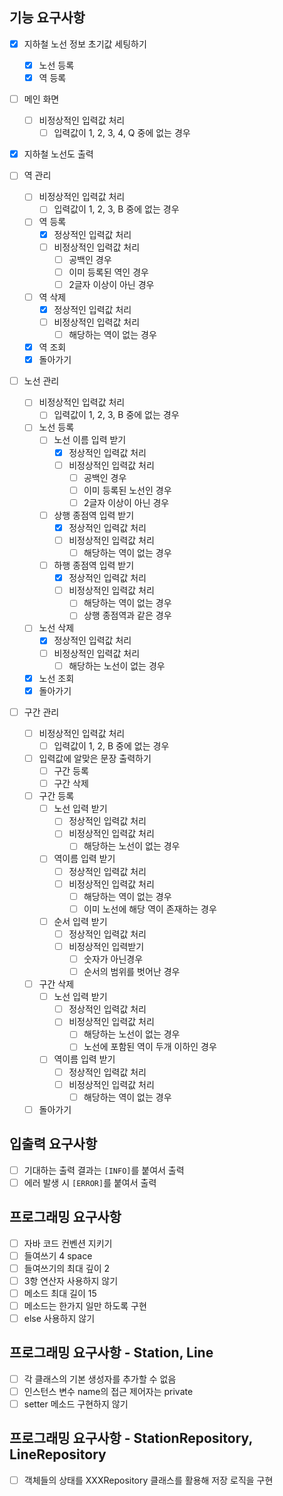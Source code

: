 ## 기능 요구사항

- [x] 지하철 노선 정보 초기값 세팅하기
    - [x] 노선 등록
    - [x] 역 등록

- [ ] 메인 화면
    - [ ] 비정상적인 입력값 처리
        - [ ] 입력값이 1, 2, 3, 4, Q 중에 없는 경우

- [x] 지하철 노선도 출력

- [ ] 역 관리
    - [ ] 비정상적인 입력값 처리
        - [ ] 입력값이 1, 2, 3, B 중에 없는 경우
    - [ ] 역 등록
        - [x] 정상적인 입력값 처리
        - [ ] 비정상적인 입력값 처리
            - [ ] 공백인 경우
            - [ ] 이미 등록된 역인 경우
            - [ ] 2글자 이상이 아닌 경우
    - [ ] 역 삭제
        - [x] 정상적인 입력값 처리
        - [ ] 비정상적인 입력값 처리
            - [ ] 해당하는 역이 없는 경우
    - [x] 역 조회
    - [x] 돌아가기

- [ ] 노선 관리
    - [ ] 비정상적인 입력값 처리
        - [ ] 입력값이 1, 2, 3, B 중에 없는 경우
    - [ ] 노선 등록
        - [ ] 노선 이름 입력 받기
            - [x] 정상적인 입력값 처리
            - [ ] 비정상적인 입력값 처리
                - [ ] 공백인 경우
                - [ ] 이미 등록된 노선인 경우
                - [ ] 2글자 이상이 아닌 경우
        - [ ] 상행 종점역 입력 받기
            - [x] 정상적인 입력값 처리
            - [ ] 비정상적인 입력값 처리
                - [ ] 해당하는 역이 없는 경우
        - [ ] 하행 종점역 입력 받기
            - [x] 정상적인 입력값 처리
            - [ ] 비정상적인 입력값 처리
                - [ ] 해당하는 역이 없는 경우
                - [ ] 상행 종점역과 같은 경우
    - [ ] 노선 삭제
        - [x] 정상적인 입력값 처리
        - [ ] 비정상적인 입력값 처리
            - [ ] 해당하는 노선이 없는 경우
    - [x] 노선 조회
    - [x] 돌아가기

- [ ] 구간 관리
    - [ ] 비정상적인 입력값 처리
        - [ ] 입력값이 1, 2, B 중에 없는 경우
    - [ ] 입력값에 알맞은 문장 출력하기
        - [ ] 구간 등록
        - [ ] 구간 삭제
    - [ ] 구간 등록
        - [ ] 노선 입력 받기
            - [ ] 정상적인 입력값 처리
            - [ ] 비정상적인 입력값 처리
                - [ ] 해당하는 노선이 없는 경우
        - [ ] 역이름 입력 받기
            - [ ] 정상적인 입력값 처리
            - [ ] 비정상적인 입력값 처리
                - [ ] 해당하는 역이 없는 경우
                - [ ] 이미 노선에 해당 역이 존재하는 경우
        - [ ] 순서 입력 받기
            - [ ] 정상적인 입력값 처리
            - [ ] 비정상적인 입력받기
                - [ ] 숫자가 아닌경우
                - [ ] 순서의 범위를 벗어난 경우
    - [ ] 구간 삭제
        - [ ] 노선 입력 받기
            - [ ] 정상적인 입력값 처리
            - [ ] 비정상적인 입력값 처리
                - [ ] 해당하는 노선이 없는 경우
                - [ ] 노선에 포함된 역이 두개 이하인 경우
        - [ ] 역이름 입력 받기
            - [ ] 정상적인 입력값 처리
            - [ ] 비정상적인 입력값 처리
                - [ ] 해당하는 역이 없는 경우
    - [ ] 돌아가기

## 입출력 요구사항

- [ ] 기대하는 출력 결과는 `[INFO]`를 붙여서 출력
- [ ] 에러 발생 시 `[ERROR]`를 붙여서 출력

## 프로그래밍 요구사항

- [ ] 자바 코드 컨벤션 지키기
- [ ] 들여쓰기 4 space
- [ ] 들여쓰기의 최대 깊이 2
- [ ] 3항 연산자 사용하지 않기
- [ ] 메소드 최대 길이 15
- [ ] 메소드는 한가지 일만 하도록 구현
- [ ] else 사용하지 않기

## 프로그래밍 요구사항 - Station, Line

- [ ] 각 클래스의 기본 생성자를 추가할 수 없음
- [ ] 인스턴스 변수 name의 접근 제어자는 private
- [ ] setter 메소드 구현하지 않기

## 프로그래밍 요구사항 - StationRepository, LineRepository

- [ ] 객체들의 상태를 XXXRepository 클래스를 활용해 저장 로직을 구현